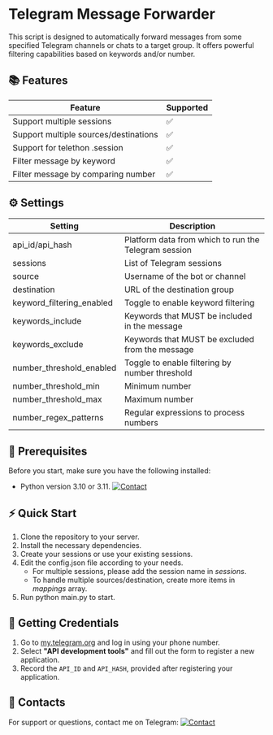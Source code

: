 # Telegram Message Forwarder

This script is designed to automatically forward messages from some specified Telegram channels or chats to a target group. It offers powerful filtering capabilities based on keywords and/or number.


## 📚 Features

|Feature																|Supported    |
|---------------------------------------|-------------|
|Support multiple sessions  						| ✅   				|
|Support multiple sources/destinations 	| ✅   				|
|Support for telethon .session 					| ✅   				|
|Filter message by keyword  						| ✅   				|
|Filter message by comparing number			| ✅  				|

## ⚙ Settings

|Setting										|Description                                          |
|---------------------------|-----------------------------------------------------|
|api_id/api_hash						|Platform data from which to run the Telegram session |
|sessions										|List of Telegram sessions  													|
|source											|Username of the bot or channel  											|
|destination								|URL of the destination group  												|
|keyword_filtering_enabled	|Toggle to enable keyword filtering  									|
|keywords_include						|Keywords that MUST be included in the message  			|
|keywords_exclude						|Keywords that MUST be excluded from the message  		|
|number_threshold_enabled		|Toggle to enable filtering by number threshold 			|
|number_threshold_min				|Minimum number  																			|
|number_threshold_max				|Maximum number  																			|
|number_regex_patterns			|Regular expressions to process numbers  							|

## 📌 Prerequisites 

Before you start, make sure you have the following installed:
* Python version 3.10 or 3.11. 
[![Contact](https://img.shields.io/badge/python-3.10%20%7C%203.11-blue)](https://www.python.org/downloads/)

## ⚡ Quick Start

1. Clone the repository to your server.
2. Install the necessary dependencies.
3. Create your sessions or use your existing sessions.
4. Edit the config.json file according to your needs.
	* For multiple sessions, please add the session name in *sessions*.
	* To handle multiple sources/destination, create more items in *mappings* array.
5. Run python main.py to start.

## 📃 Getting Credentials

1.  Go to [my.telegram.org](https://my.telegram.org) and log in using your phone number.
2.  Select **"API development tools"** and fill out the form to register a new application.
3.  Record the `API_ID` and `API_HASH`, provided after registering your application.

## 💬 Contacts 
For support or questions, contact me on Telegram:
 [![Contact](https://img.shields.io/badge/Telegram-%40Me-orange)](https://t.me/fiorume)
